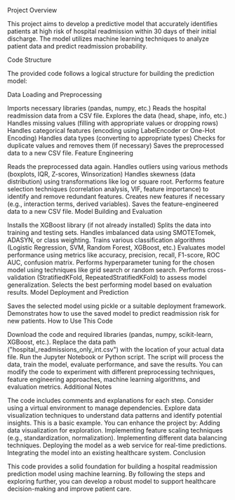 Project Overview

This project aims to develop a predictive model that accurately identifies patients at high risk of hospital readmission within 30 days of their initial discharge. The model utilizes machine learning techniques to analyze patient data and predict readmission probability.

Code Structure

The provided code follows a logical structure for building the prediction model:

Data Loading and Preprocessing

Imports necessary libraries (pandas, numpy, etc.)
Reads the hospital readmission data from a CSV file.
Explores the data (head, shape, info, etc.)
Handles missing values (filling with appropriate values or dropping rows)
Handles categorical features (encoding using LabelEncoder or One-Hot Encoding)
Handles data types (converting to appropriate types)
Checks for duplicate values and removes them (if necessary)
Saves the preprocessed data to a new CSV file.
Feature Engineering

Reads the preprocessed data again.
Handles outliers using various methods (boxplots, IQR, Z-scores, Winsorization)
Handles skewness (data distribution) using transformations like log or square root.
Performs feature selection techniques (correlation analysis, VIF, feature importance) to identify and remove redundant features.
Creates new features if necessary (e.g., interaction terms, derived variables).
Saves the feature-engineered data to a new CSV file.
Model Building and Evaluation

Installs the XGBoost library (if not already installed)
Splits the data into training and testing sets.
Handles imbalanced data using SMOTETomek, ADASYN, or class weighting.
Trains various classification algorithms (Logistic Regression, SVM, Random Forest, XGBoost, etc.)
Evaluates model performance using metrics like accuracy, precision, recall, F1-score, ROC AUC, confusion matrix.
Performs hyperparameter tuning for the chosen model using techniques like grid search or random search.
Performs cross-validation (StratifiedKFold, RepeatedStratifiedKFold) to assess model generalization.
Selects the best performing model based on evaluation results.
Model Deployment and Prediction

Saves the selected model using pickle or a suitable deployment framework.
Demonstrates how to use the saved model to predict readmission risk for new patients.
How to Use This Code

Download the code and required libraries (pandas, numpy, scikit-learn, XGBoost, etc.).
Replace the data path ("hospital_readmissions_only_int.csv") with the location of your actual data file.
Run the Jupyter Notebook or Python script.
The script will process the data, train the model, evaluate performance, and save the results.
You can modify the code to experiment with different preprocessing techniques, feature engineering approaches, machine learning algorithms, and evaluation metrics.
Additional Notes

The code includes comments and explanations for each step.
Consider using a virtual environment to manage dependencies.
Explore data visualization techniques to understand data patterns and identify potential insights.
This is a basic example. You can enhance the project by:
Adding data visualization for exploration.
Implementing feature scaling techniques (e.g., standardization, normalization).
Implementing different data balancing techniques.
Deploying the model as a web service for real-time predictions.
Integrating the model into an existing healthcare system.
Conclusion

This code provides a solid foundation for building a hospital readmission prediction model using machine learning. By following the steps and exploring further, you can develop a robust model to support healthcare decision-making and improve patient care.




